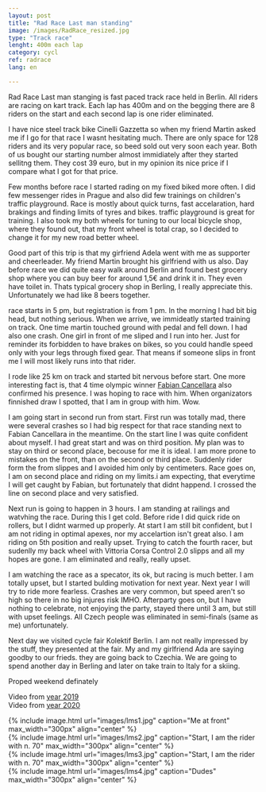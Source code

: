 ```yaml
---
layout: post
title: "Rad Race Last man standing"
image: /images/RadRace_resized.jpg
type: "Track race"
lenght: 400m each lap
category: cycl
ref: radrace
lang: en

---
```


Rad Race Last man stanging is fast paced track race held in Berlin. All riders are racing on kart track. Each lap has 400m and on the begging there are 8 riders on the start and each second lap is one rider eliminated. 

I have nice steel track bike Cinelli Gazzetta so when my friend Martin asked me if I go for that race I wasnt hesitating much. There are only space for 128 riders and its very popular race, so beed sold out very soon each year. Both of us bought our starting number almost immidiately after they started sellitng them. They cost 39 euro, but in my opinion its nice price if I compare what I got for that price. 

Few months before race I started rading on my fixed biked more often. I did few messenger rides in Prague and also did few trainings on children's traffic playground. Race is mostly about quick turns, fast accelaration, hard brakings and finding limits of tyres and bikes. traffic playground is great for training. I also took my both wheels for tuning to our local bicycle shop, where they found out, that my front wheel is total crap, so I decided to change it for my new road better wheel.

Good part of this trip is that my girfriend Adela went with me as supporter and cheerleader. My friend Martin brought his girlfriend with us also. Day before race we did quite easy walk around Berlin and found best grocery shop where you can buy beer for around 1,5€ and drink it in. They even have toilet in. Thats typical grocery shop in Berling, I really appreciate this. Unfortunately we had like 8 beers together. 

race starts in 5 pm, but registration is from 1 pm. In the morning I had bit big head, but nothing serious. When we arrive, we immideatly started training on track. One time martin touched ground with pedal and fell down. I had also one crash. One girl in front of me sliped and I run into her. Just for reminder its forbidden to have brakes on bikes, so you could handle speed only with your legs through fixed gear. That means if someone slips in front me I will most likely runs into that rider. 

I rode like 25 km on track and started bit nervous before start. One more interesting fact is, that 4 time olympic winner [Fabian Cancellara](https://en.wikipedia.org/wiki/Fabian_Cancellara) also confirmed his presence. I was hoping to race with him. When organizators finnished draw I spotted, that I am in group with him. Wow. 

I am going start in second run from start. First run was totally mad, there were several crashes so I had big respect for that race standing next to Fabian Cancellara in the meantime. On the start line I was quite confident about myself. I had great start and was on third position. My plan was to stay on third or second place, becouse for me it is ideal. I am more prone to mistakes on the front, than on the second or third place. Suddenly rider form the from slippes and I avoided him only by centimeters. Race goes on, I am on second place and riding on my limits.i am expecting, that everytime I will get caught by Fabian, but fortunately that didnt happend. I crossed the line on second place and very satisfied. 

Next run is going to happen in 3 hours. I am standing at railings and watvhing the race. During this I get cold. Before ride I did quick ride on rollers, but I didnt warmed up properly. At start I am still bit confident, but I am not riding in optimal apexes, nor my accelartion isn't great also. I am riding on 5th position and really upset. Trying to catch the fourth racer, but sudenlly my back wheel with Vittoria Corsa Control 2.0 slipps and all my hopes are gone. I am eliminated and really, really upset. 

I am watching the race as a specator, its ok, but racing is much better. I am totally upset, but I started bulding motivation for next year.  Next year I will try to ride more fearless. Crashes are very common, but speed aren't so high so there in no big injures risk IMHO. Afterparty goes on, but I have nothing to celebrate, not enjoying the party, stayed there until 3 am, but still with upset feelings. All Czech people was eliminated in semi-finals (same as me) unfortunately.

Next day we visited cycle fair Kolektif Berlin. I am not really impressed by the stuff, they presented at the fair. My and my girlfriend Ada are saying goodby to our frieds. they are going back to Czechia. We are going to spend another day in Berling and later on take train to Italy for a skiing.

Proped weekend definately

Video from [year 2019](https://www.youtube.com/watch?v=VPdC_fbdsb8)
<br>
Video from [year 2020](https://www.youtube.com/watch?v=ArzMdQT_72g)


{% include image.html url="images/lms1.jpg" caption="Me at front" max_width="300px" align="center" %}
<br>
{% include image.html url="images/lms2.jpg" caption="Start, I am the rider with n. 70" max_width="300px" align="center" %}
<br>
{% include image.html url="images/lms3.jpg" caption="Start, I am the rider with n. 70" max_width="300px" align="center" %}
<br>
{% include image.html url="images/lms4.jpg" caption="Dudes" max_width="300px" align="center" %}

